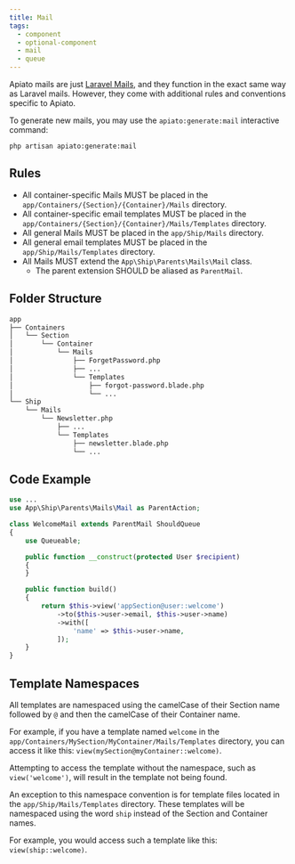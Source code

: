 ```yaml
---
title: Mail
tags:
  - component
  - optional-component
  - mail
  - queue
---
```


Apiato mails are just [Laravel Mails](https://laravel.com/docs/mail),
and they function in the exact same way as Laravel mails.
However, they come with additional rules and conventions specific to Apiato.

To generate new mails, you may use the `apiato:generate:mail` interactive command:

```
php artisan apiato:generate:mail
```

## Rules

- All container-specific Mails MUST be placed in the `app/Containers/{Section}/{Container}/Mails` directory.
- All container-specific email templates MUST be placed in the `app/Containers/{Section}/{Container}/Mails/Templates` directory.
- All general Mails MUST be placed in the `app/Ship/Mails` directory.
- All general email templates MUST be placed in the `app/Ship/Mails/Templates` directory.
- All Mails MUST extend the `App\Ship\Parents\Mails\Mail` class.
  - The parent extension SHOULD be aliased as `ParentMail`.

## Folder Structure

```markdown
app
├── Containers
│   └── Section
│       └── Container
│           └── Mails
│               ├── ForgetPassword.php
│               ├── ...
│               └── Templates
│                   ├── forgot-password.blade.php
│                   └── ...
└── Ship
    └── Mails
        └── Newsletter.php
            ├── ...
            └── Templates
                ├── newsletter.blade.php
                └── ...
```

## Code Example

```php
use ...
use App\Ship\Parents\Mails\Mail as ParentAction;

class WelcomeMail extends ParentMail ShouldQueue
{
    use Queueable;

    public function __construct(protected User $recipient)
    {
    }

    public function build()
    {
        return $this->view('appSection@user::welcome')
            ->to($this->user->email, $this->user->name)
            ->with([
                'name' => $this->user->name,
            ]);
    }
}
```

## Template Namespaces

All templates are namespaced
using the camelCase of their Section name followed by `@` and then the camelCase of their Container name.

For example,
if you have a template named `welcome` in the `app/Containers/MySection/MyContainer/Mails/Templates` directory,
you can access it like this: `view(mySection@myContainer::welcome)`.

Attempting to access the template without the namespace,
such as `view('welcome')`, will result in the template not being found.

An exception to this namespace convention is for template files
located in the `app/Ship/Mails/Templates` directory.
These templates will be namespaced using the word `ship` instead of the Section and Container names.

For example, you would access such a template like this: `view(ship::welcome)`.
